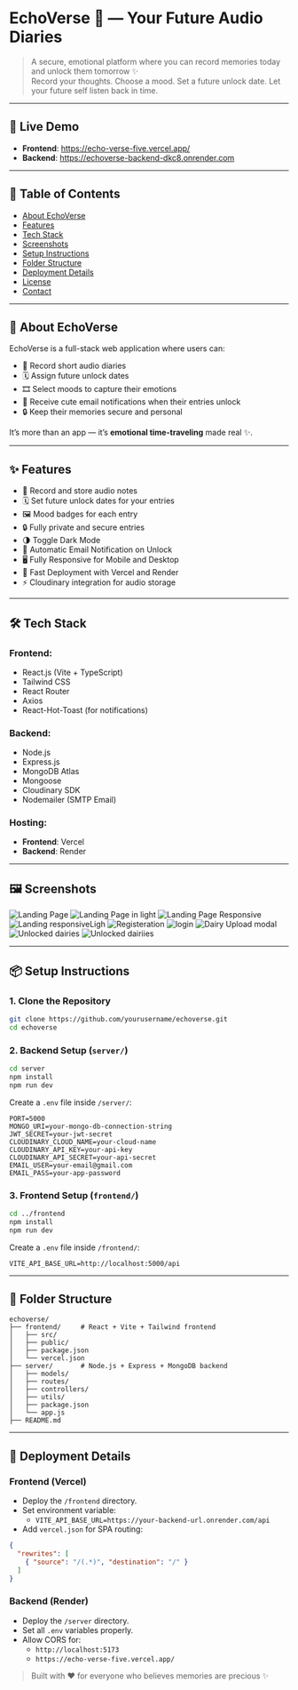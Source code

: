 # EchoVerse 🌌 — Your Future Audio Diaries

> A secure, emotional platform where you can record memories today and unlock them tomorrow ✨  
> Record your thoughts. Choose a mood. Set a future unlock date. Let your future self listen back in time.

---

## 🚀 Live Demo

- **Frontend**: https://echo-verse-five.vercel.app/
- **Backend**: https://echoverse-backend-dkc8.onrender.com

---

## 📖 Table of Contents

- [About EchoVerse](#about-echoverse)
- [Features](#features)
- [Tech Stack](#tech-stack)
- [Screenshots](#screenshots)
- [Setup Instructions](#setup-instructions)
- [Folder Structure](#folder-structure)
- [Deployment Details](#deployment-details)
- [License](#license)
- [Contact](#contact)

---

## 💐 About EchoVerse

EchoVerse is a full-stack web application where users can:
- 🎤 Record short audio diaries
- 🗓️ Assign future unlock dates
- 🎞️ Select moods to capture their emotions
- 📩 Receive cute email notifications when their entries unlock
- 🔒 Keep their memories secure and personal

It’s more than an app — it’s **emotional time-traveling** made real ✨.

---

## ✨ Features

- 🎤 Record and store audio notes
- 🗓️ Set future unlock dates for your entries
- 🖼️ Mood badges for each entry
- 🔒 Fully private and secure entries
- 🌗 Toggle Dark Mode
- 📩 Automatic Email Notification on Unlock
- 🖥️ Fully Responsive for Mobile and Desktop
- 🚀 Fast Deployment with Vercel and Render
- ⚡ Cloudinary integration for audio storage

---

## 🛠️ Tech Stack

### Frontend:
- React.js (Vite + TypeScript)
- Tailwind CSS
- React Router
- Axios
- React-Hot-Toast (for notifications)

### Backend:
- Node.js
- Express.js
- MongoDB Atlas
- Mongoose
- Cloudinary SDK
- Nodemailer (SMTP Email)

### Hosting:
- **Frontend**: Vercel
- **Backend**: Render

---

## 🖼️ Screenshots

![Landing Page](https://github.com/user-attachments/assets/28ef3b09-cb73-4533-a1b6-ec646191bf47)
![Landing Page in light](https://github.com/user-attachments/assets/6d61a8ec-9987-43d5-834f-40b5759c3764)
![Landing Page Responsive](https://github.com/user-attachments/assets/8d967d12-0cdf-4e22-a8e9-f8b7c160aa6e)
![Landing responsiveLigh](https://github.com/user-attachments/assets/47b3b244-1a82-4a19-bda4-8d5d2a570847)
![Registeration](https://github.com/user-attachments/assets/0eebab38-14cc-40cd-9418-c0354a0e1b12)
![login](https://github.com/user-attachments/assets/81592eaf-efd1-411c-bbb6-62c9950a07ed)
![Dairy Upload modal](https://github.com/user-attachments/assets/36839d91-7be3-491d-8411-8d962f1dc4bb)
![Unlocked dairies](https://github.com/user-attachments/assets/0c163c7a-e5f4-4570-967a-9de4950ac6c7)
![Unlocked dairiies](https://github.com/user-attachments/assets/a780c0be-ec0b-4a48-9eb6-aaf0d8ab937e)


---

## 📦 Setup Instructions

### 1. Clone the Repository

```bash
git clone https://github.com/yourusername/echoverse.git
cd echoverse
```

### 2. Backend Setup (`server/`)

```bash
cd server
npm install
npm run dev
```

Create a `.env` file inside `/server/`:

```env
PORT=5000
MONGO_URI=your-mongo-db-connection-string
JWT_SECRET=your-jwt-secret
CLOUDINARY_CLOUD_NAME=your-cloud-name
CLOUDINARY_API_KEY=your-api-key
CLOUDINARY_API_SECRET=your-api-secret
EMAIL_USER=your-email@gmail.com
EMAIL_PASS=your-app-password
```

### 3. Frontend Setup (`frontend/`)

```bash
cd ../frontend
npm install
npm run dev
```

Create a `.env` file inside `/frontend/`:

```env
VITE_API_BASE_URL=http://localhost:5000/api
```

---

## 🐂 Folder Structure

```
echoverse/
├── frontend/     # React + Vite + Tailwind frontend
│   ├── src/
│   ├── public/
│   ├── package.json
│   └── vercel.json
├── server/       # Node.js + Express + MongoDB backend
│   ├── models/
│   ├── routes/
│   ├── controllers/
│   ├── utils/
│   ├── package.json
│   └── app.js
├── README.md
```

---

## 🚀 Deployment Details

### Frontend (Vercel)
- Deploy the `/frontend` directory.
- Set environment variable:
  - `VITE_API_BASE_URL=https://your-backend-url.onrender.com/api`
- Add `vercel.json` for SPA routing:

```json
{
  "rewrites": [
    { "source": "/(.*)", "destination": "/" }
  ]
}
```

### Backend (Render)
- Deploy the `/server` directory.
- Set all `.env` variables properly.
- Allow CORS for:
  - `http://localhost:5173`
  - `https://echo-verse-five.vercel.app/`


> Built with ❤️ for everyone who believes memories are precious ✨

